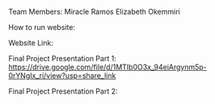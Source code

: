 Team Members:
Miracle Ramos
Elizabeth Okemmiri

How to run website:

Website Link:

Final Project Presentation Part 1: https://drive.google.com/file/d/1MTIb0O3x_94eiArgynm5p-0rYNgIx_ri/view?usp=share_link

Final Project Presentation Part 2: 
